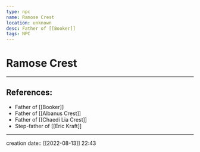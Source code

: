 ```yaml
---
type: npc
name: Ramose Crest
location: unknown
desc: Father of [[Booker]]
tags: NPC
---
```


# Ramose Crest
___ 
## References: 
- Father of [[Booker]]
- Father of [[Albanus Crest]]
- Father of [[Chaedi Lia Crest]]
- Step-father of [[Eric Kraft]]
--- 
creation date:: [[2022-08-13]] 22:43